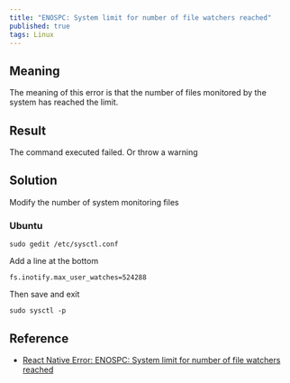```yaml
---
title: "ENOSPC: System limit for number of file watchers reached"
published: true
tags: Linux
---
```


## Meaning

The meaning of this error is that the number of files monitored by the system
has reached the limit.

## Result

The command executed failed. Or throw a warning 

## Solution

Modify the number of system monitoring files

### Ubuntu

```
sudo gedit /etc/sysctl.conf
```

Add a line at the bottom

```
fs.inotify.max_user_watches=524288
```

Then save and exit

```
sudo sysctl -p
```

## Reference

- [React Native Error: ENOSPC: System limit for number of file watchers reached](https://stackoverflow.com/questions/55763428/react-native-error-enospc-system-limit-for-number-of-file-watchers-reached/56156015#56156015)